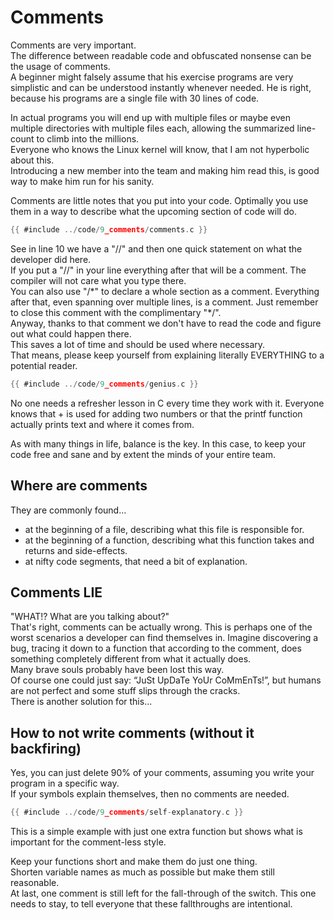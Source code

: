 # Comments

Comments are very important.  
The difference between readable code and obfuscated nonsense can be the usage of
comments.  
A beginner might falsely assume that his exercise programs are very simplistic
and can be understood instantly whenever needed. He is right, because his
programs are a single file with 30 lines of code.  
  
In actual programs you will end up with multiple files or maybe even multiple
directories with multiple files each, allowing the summarized line-count to
climb into the millions.  
Everyone who knows the Linux kernel will know, that I am not hyperbolic about
this.  
Introducing a new member into the team and making him read this, is good way to
make him run for his sanity.  
  
Comments are little notes that you put into your code. Optimally you use them in
a way to describe what the upcoming section of code will do.  

```c
{{ #include ../code/9_comments/comments.c }}
```

See in line 10 we have a "//" and then one quick statement on what the developer
did here.  
If you put a "//" in your line everything after that will be a comment. The
compiler will not care what you type there.  
You can also use "/\*" to declare a whole section as a comment. Everything after
that, even spanning over multiple lines, is a comment. Just remember to close
this comment with the complimentary "\*/".  
Anyway, thanks to that comment we don't have to read the code and figure out
what could happen there.  
This saves a lot of time and should be used where necessary.  
That means, please keep yourself from explaining literally EVERYTHING to a
potential reader.  

```c
{{ #include ../code/9_comments/genius.c }}
```

No one needs a refresher lesson in C every time they work with it. Everyone
knows that + is used for adding two numbers or that the printf function actually
prints text and where it comes from.  
  
As with many things in life, balance is the key. In this case, to keep your code
free and sane and by extent the minds of your entire team.  

## Where are comments

They are commonly found…  

- at the beginning of a file, describing what this file is responsible for.
- at the beginning of a function, describing what this function takes and
  returns and side-effects.
- at nifty code segments, that need a bit of explanation.

## Comments LIE

"WHAT!? What are you talking about?"  
That's right, comments can be actually wrong. This is perhaps one of the worst
scenarios a developer can find themselves in. Imagine discovering a bug, tracing
it down to a function that according to the comment, does something completely
different from what it actually does.  
Many brave souls probably have been lost this way.  
Of course one could just say: “JuSt UpDaTe YoUr CoMmEnTs!”, but humans are not
perfect and some stuff slips through the cracks.  
There is another solution for this...  

## How to not write comments (without it backfiring)

Yes, you can just delete 90% of your comments, assuming you write your program
in a specific way.  
If your symbols explain themselves, then no comments are needed.  

```c
{{ #include ../code/9_comments/self-explanatory.c }}
```

This is a simple example with just one extra function but shows what is
important for the comment-less style.  
  
Keep your functions short and make them do just one thing.  
Shorten variable names as much as possible but make them still reasonable.  
At last, one comment is still left for the fall-through of the switch. This one
needs to stay, to tell everyone that these fallthroughs are intentional.  
